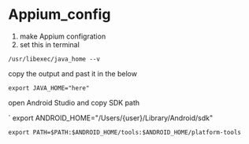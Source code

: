 # Appium_config

1. make Appium configration
2. set this in terminal

` /usr/libexec/java_home --v `

copy the output and past it in the below

` export JAVA_HOME="here" `

open Android Studio and copy SDK path

` export ANDROID_HOME="/Users/{user}/Library/Android/sdk" 

`export PATH=$PATH:$ANDROID_HOME/tools:$ANDROID_HOME/platform-tools`


